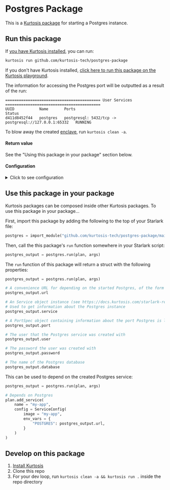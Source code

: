 Postgres Package
================
This is a [Kurtosis package](https://docs.kurtosis.com/concepts-reference/packages) for starting a Postgres instance.

Run this package
----------------
If [you have Kurtosis installed][install-kurtosis], you can run: 

```bash
kurtosis run github.com/kurtosis-tech/postgres-package
```

If you don't have Kurtosis installed, [click here to run this package on the Kurtosis playground](https://gitpod.io/#KURTOSIS_PACKAGE_LOCATOR=github.com%2Fkurtosis-tech%2Fpostgres-package/https://github.com/kurtosis-tech/playground-gitpod).

The information for accessing the Postgres port will be outputted as a result of the run:

```
========================================== User Services ==========================================
UUID           Name       Ports                                                  Status
d411d8452f44   postgres   postgresql: 5432/tcp -> postgresql://127.0.0.1:65332   RUNNING
```

To blow away the created [enclave][enclaves-reference], run `kurtosis clean -a`.

#### Return value

See the "Using this package in your package" section below.


#### Configuration

<details>
    <summary>Click to see configuration</summary>

You can configure this package using the following JSON structure (though note that `//` lines aren't valid JSON, so you must remove them!). The default value each parameter will take if omitted is shown here:

```javascript
{
    // The Docker image that will be run
    "image": "postgres:alpine",

    // The name given to the service that gets added
    "name": "postgres",

    // The name of the user that will be created
    "user": "postgres",

    // The password given to the created user
    "password": "MyPassword1!",

    // The name of the database that will be created
    "database": "postgres",

    // The name of a files artifact (https://docs.kurtosis.com/concepts-reference/files-artifacts) that should contain 
    // a 'postgresql.conf' file for configuring the database.
    // The default value indicates that no custom config file will be used
    "config_file_artifact": "",

    // The name of a files artifact (https://docs.kurtosis.com/concepts-reference/files-artifacts) that should contain 
    // it is sql file which will be called to seed the database with data
    // the default value indicates that nothing to seed
    "seed_file_artifact": "",

    // comma separated key=value postgres config to overide default values
    // example: "log_connections=yes"
    "postgres_config": "",
}
```

For example:

```bash
kurtosis run github.com/kurtosis-tech/postgres-package '{"image":"postgres:15.2-alpine","user":"johnsnow"}'
```

</details>

Use this package in your package
--------------------------------
Kurtosis packages can be composed inside other Kurtosis packages. To use this package in your package...

First, import this package by adding the following to the top of your Starlark file:

```python
postgres = import_module("github.com/kurtosis-tech/postgres-package/main.star")
```

Then, call the this package's `run` function somewhere in your Starlark script:

```python
postgres_output = postgres.run(plan, args)
```

The `run` function of this package will return a struct with the following properties:

```python
postgres_output = postgres.run(plan, args)

# A convenience URL for depending on the started Postgres, of the form postgresql://USER:PASSWORD@HOSTNAME/DATABASE
postgres_output.url

# An Service object instance (see https://docs.kurtosis.com/starlark-reference/service)
# Used to get information about the Postgres instance
postgres_output.service

# A PortSpec object containing information about the port Postgres is listening on (see https://docs.kurtosis.com/starlark-reference/port-spec)
postgres_output.port

# The user that the Postgres service was created with
postgres_output.user

# The password the user was created with
postgres_output.password

# The name of the Postgres database
postgres_output.database
```

This can be used to depend on the created Postgres service:

```python
postgres_output = postgres.run(plan, args)

# Depends on Postgres
plan.add_service(
    name = "my-app",
    config = ServiceConfig(
        image = "my-app",
        env_vars = {
            "POSTGRES": postgres_output.url,
        }
    )
)
```

Develop on this package
-----------------------
1. [Install Kurtosis][install-kurtosis]
1. Clone this repo
1. For your dev loop, run `kurtosis clean -a && kurtosis run .` inside the repo directory


<!-------------------------------- LINKS ------------------------------->
[install-kurtosis]: https://docs.kurtosis.com/install
[enclaves-reference]: https://docs.kurtosis.com/concepts-reference/enclaves
[service-reference]: https://docs.kurtosis.com/starlark-reference/plan
